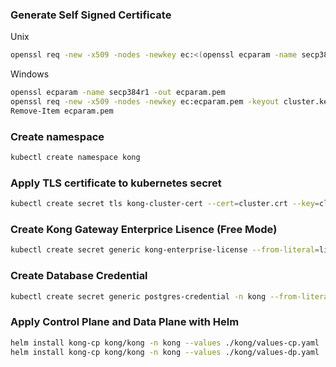 ### Generate Self Signed Certificate

Unix
```bash
openssl req -new -x509 -nodes -newkey ec:<(openssl ecparam -name secp384r1) -keyout cluster.key -out cluster.crt -days 1095 -subj "/CN=kong_clustering"
```

Windows
```bash
openssl ecparam -name secp384r1 -out ecparam.pem
openssl req -new -x509 -nodes -newkey ec:ecparam.pem -keyout cluster.key -out cluster.crt -days 1095 -subj "/CN=kong_clustering"
Remove-Item ecparam.pem
```

### Create namespace
```bash
kubectl create namespace kong
```

### Apply TLS certificate to kubernetes secret
```bash
kubectl create secret tls kong-cluster-cert --cert=cluster.crt --key=cluster.key --namespace kong
```

### Create Kong Gateway Enterprice Lisence (Free Mode)
```bash
kubectl create secret generic kong-enterprise-license --from-literal=license="'{}'" -n kong
```

### Create Database Credential
```bash
kubectl create secret generic postgres-credential -n kong --from-literal=user=adminrnd --from-literal=password=gWl7Jj3eZbFEhBqg
```

### Apply Control Plane and Data Plane with Helm

```bash
helm install kong-cp kong/kong -n kong --values ./kong/values-cp.yaml
helm install kong-cp kong/kong -n kong --values ./kong/values-dp.yaml
```